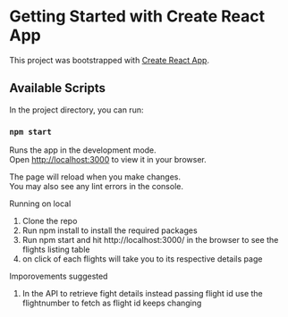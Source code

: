 # Getting Started with Create React App

This project was bootstrapped with [Create React App](https://github.com/facebook/create-react-app).

## Available Scripts

In the project directory, you can run:

### `npm start`

Runs the app in the development mode.\
Open [http://localhost:3000](http://localhost:3000) to view it in your browser.

The page will reload when you make changes.\
You may also see any lint errors in the console.

Running on local
1. Clone the repo
2. Run npm install to install the required packages
3. Run npm start and hit http://localhost:3000/ in the browser to see the flights listing table
4. on click of each flights will take you to its respective details page

Imporovements suggested
1. In the API to retrieve fight details instead passing flight id use the flightnumber to fetch as flight id keeps changing